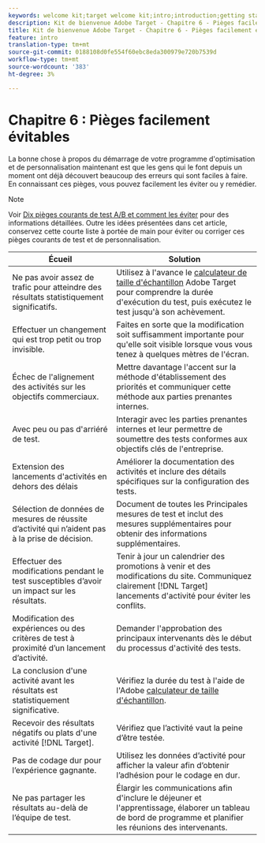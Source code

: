 ```yaml
---
keywords: welcome kit;target welcome kit;intro;introduction;getting started
description: Kit de bienvenue Adobe Target - Chapitre 6 - Pièges facilement évitables
title: Kit de bienvenue Adobe Target - Chapitre 6 - Pièges facilement évitables
feature: intro
translation-type: tm+mt
source-git-commit: 0188108d0fe554f60ebc8eda300979e720b7539d
workflow-type: tm+mt
source-wordcount: '383'
ht-degree: 3%

---
```



# Chapitre 6 : Pièges facilement évitables

La bonne chose à propos du démarrage de votre programme d&#39;optimisation et de personnalisation maintenant est que les gens qui le font depuis un moment ont déjà découvert beaucoup des erreurs qui sont faciles à faire. En connaissant ces pièges, vous pouvez facilement les éviter ou y remédier.

>[!NOTE]
>
>Voir [Dix pièges courants de test A/B et comment les éviter](/help/c-activities/t-test-ab/common-ab-testing-pitfalls.md) pour des informations détaillées. Outre les idées présentées dans cet article, conservez cette courte liste à portée de main pour éviter ou corriger ces pièges courants de test et de personnalisation.

| Écueil | Solution |
| --- | --- |
| Ne pas avoir assez de trafic pour atteindre des résultats statistiquement significatifs. | Utilisez à l&#39;avance le [calculateur de taille d&#39;échantillon](https://docs.adobe.com/content/target-microsite/testcalculator.html) Adobe Target pour comprendre la durée d&#39;exécution du test, puis exécutez le test jusqu&#39;à son achèvement. |
| Effectuer un changement qui est trop petit ou trop invisible. | Faites en sorte que la modification soit suffisamment importante pour qu&#39;elle soit visible lorsque vous vous tenez à quelques mètres de l&#39;écran. |
| Échec de l&#39;alignement des activités sur les objectifs commerciaux. | Mettre davantage l&#39;accent sur la méthode d&#39;établissement des priorités et communiquer cette méthode aux parties prenantes internes. |
| Avec peu ou pas d&#39;arriéré de test. | Interagir avec les parties prenantes internes et leur permettre de soumettre des tests conformes aux objectifs clés de l&#39;entreprise. |
| Extension des lancements d&#39;activités en dehors des délais | Améliorer la documentation des activités et inclure des détails spécifiques sur la configuration des tests. |
| Sélection de données de mesures de réussite d’activité qui n’aident pas à la prise de décision. | Document de toutes les Principales mesures de test et inclut des mesures supplémentaires pour obtenir des informations supplémentaires. |
| Effectuer des modifications pendant le test susceptibles d’avoir un impact sur les résultats. | Tenir à jour un calendrier des promotions à venir et des modifications du site. Communiquez clairement [!DNL Target] lancements d&#39;activité pour éviter les conflits. |
| Modification des expériences ou des critères de test à proximité d’un lancement d’activité. | Demander l&#39;approbation des principaux intervenants dès le début du processus d&#39;activité des tests. |
| La conclusion d&#39;une activité avant les résultats est statistiquement significative. | Vérifiez la durée du test à l&#39;aide de l&#39;Adobe [calculateur de taille d&#39;échantillon](https://docs.adobe.com/content/target-microsite/testcalculator.html). |
| Recevoir des résultats négatifs ou plats d&#39;une activité [!DNL Target]. | Vérifiez que l’activité vaut la peine d’être testée. |
| Pas de codage dur pour l’expérience gagnante. | Utilisez les données d’activité pour afficher la valeur afin d’obtenir l’adhésion pour le codage en dur. |
| Ne pas partager les résultats au-delà de l’équipe de test. | Élargir les communications afin d&#39;inclure le déjeuner et l&#39;apprentissage, élaborer un tableau de bord de programme et planifier les réunions des intervenants. |